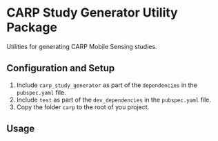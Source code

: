 # CARP Study Generator Utility Package

Utilities for generating CARP Mobile Sensing studies.

## Configuration and Setup

1. Include `carp_study_generator` as part of the `dependencies` in the `pubspec.yaml` file.
1. Include `test` as part of the `dev_dependencies` in the `pubspec.yaml` file.
1. Copy the folder `carp` to the root of you project.

## Usage



